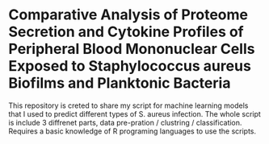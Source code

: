 # Comparative Analysis of Proteome Secretion and Cytokine Profiles of Peripheral Blood Mononuclear Cells Exposed to Staphylococcus aureus Biofilms and Planktonic Bacteria
 This repository is creted to share my script for machine learning models that I used to predict different types of S. aureus infection. The whole script is include 3 diffrenet parts, data pre-pration / clustring / classification. 
 Requires a basic knowledge of R programing languages to use the scripts.

